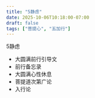 ```yaml
---
title: "5静虑"
date: 2025-10-06T10:18:00-07:00
draft: false
tags: ["菩提心", "五加行"]
---
```


5静虑

- 大圆满前行引导文
- 前行备忘录
- 大圆满心性休息
- 菩提道次第广论
- 入行论